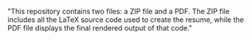 "This repository contains two files: a ZIP file and a PDF. The ZIP file includes all the LaTeX source code used to create the resume, while the PDF file displays the final rendered output of that code."

